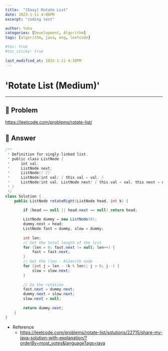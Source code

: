 ```yaml
---
title:  "[Easy] Rotate List"
date: 2023-1-11 4:00PM
excerpt: "coding test"

author: Yuha
categories: [Development, Algorithm]
tags: [algorithm, java, eng, leetcode]

#toc: true
#toc_sticky: true
 
last_modified_at: 2023-1-11 4:30PM
---
```


# 'Rotate List (Medium)'

---

## 📌 Problem
<https://leetcode.com/problems/rotate-list/>


## 📌 Answer

```java
/**
 * Definition for singly-linked list.
 * public class ListNode {
 *     int val;
 *     ListNode next;
 *     ListNode() {}
 *     ListNode(int val) { this.val = val; }
 *     ListNode(int val, ListNode next) { this.val = val; this.next = next; }
 * }
 */
class Solution {
    public ListNode rotateRight(ListNode head, int k) {

        if (head == null || head.next == null) return head;
        
        ListNode dummy = new ListNode(0);
        dummy.next = head;
        ListNode fast = dummy, slow = dummy;
        
        int len;
        // Get the total length of the list
        for (len = 0; fast.next != null; len++) {
            fast = fast.next;
        }
        // Get the (len - k%len)th node
        for (int j = len - (k % len); j > 0; j--) {
            slow = slow.next;
        }
        
        // Do the rotation
        fast.next = dummy.next;
        dummy.next = slow.next;
        slow.next = null;
        
        return dummy.next;
    }
}
```


- Reference
    - <https://leetcode.com/problems/rotate-list/solutions/22715/share-my-java-solution-with-explanation/?orderBy=most_votes&languageTags=java>

